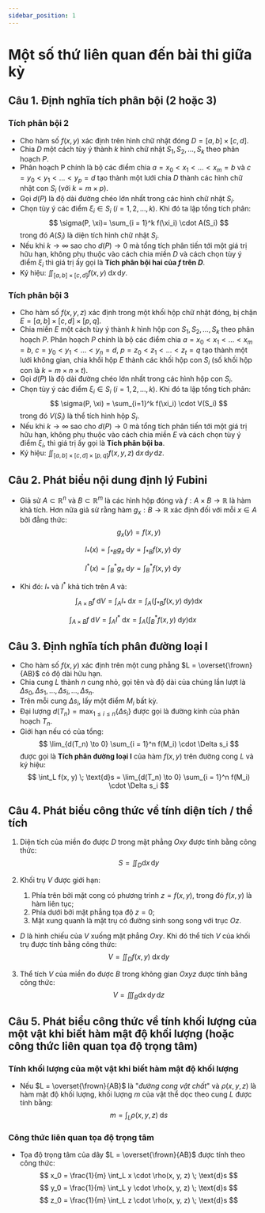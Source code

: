 ```yaml
---
sidebar_position: 1
---
```


# Một số thứ liên quan đến bài thi giữa kỳ

## Câu 1. Định nghĩa tích phân bội (2 hoặc 3)

### Tích phân bội 2
- Cho hàm số $f(x, y)$ xác định trên hình chữ nhật đóng $D = [a, b] \times [c, d]$.
- Chia $D$ một cách tùy ý thành $k$ hình chữ nhật $S_1, S_2, \dots, S_k$ theo phân hoạch $P$.
- Phân hoạch P chính là bộ các điểm chia $a = x_0 < x_1 < \dots < x_m = b$ và $c = y_0 < y_1 < \dots < y_p = d$ tạo thành một lưới chia $D$ thành các hình chữ nhật con $S_i$ (với $k = m \times p$).
- Gọi $d(P)$ là độ dài đường chéo lớn nhất trong các hình chữ nhật $S_i$.
- Chọn tùy ý các điểm $\xi_i \in S_i$ $(i = 1, 2, \dots, k)$. Khi đó ta lập tổng tích phân:
$$
\sigma(P, \xi)= \sum_{i = 1}^k f(\xi_i) \cdot A(S_i)
$$
trong đó $A(S_i)$ là diện tích hình chữ nhật $S_i$.
- Nếu khi $k \to \infty$ sao cho $d(P) \to 0$ mà tổng tích phân tiến tới một giá trị hữu hạn, không phụ thuộc vào cách chia miền $D$ và cách chọn tùy ý điểm $\xi_i$ thì giá trị ấy gọi là **Tích phân bội hai của $f$ trên $D$**.
- Ký hiệu: $\displaystyle \iint_{[a, b] \times[c, d]} f(x, y) \; \text{d}x \, \text{d}y$.

### Tích phân bội 3
- Cho hàm số $f(x, y, z)$ xác định trong một khối hộp chữ nhật đóng, bị chặn $E = [a, b] \times [c, d] \times [p, q]$.
- Chia miền $E$ một cách tùy ý thành $k$ hình hộp con $S_1, S_2, \dots, S_k$ theo phân hoạch $P$. Phân hoạch $P$ chính là bộ các điểm chia $a = x_0 < x_1 < \dots < x_m = b$, $c = y_0 < y_1 < \dots < y_n = d$, $p = z_0 < z_1 < \dots < z_t = q$ tạo thành một lưới không gian, chia khối hộp $E$ thành các khối hộp con $S_i$ (số khối hộp con là $k = m \times n \times t$).
- Gọi $d(P)$ là độ dài đường chéo lớn nhất trong các hình hộp con $S_i$.
- Chọn tùy ý các điểm $\xi_i \in S_i$ $(i = 1, 2, \dots, k)$. Khi đó ta lập tổng tích phân:
$$
\sigma(P, \xi) = \sum_{i=1}^k f(\xi_i) \cdot V(S_i)
$$
trong đó $V(S_i)$ là thể tích hình hộp $S_i$.
- Nếu khi $k \to \infty$ sao cho $d(P) \to 0$ mà tổng tích phân tiến tới một giá trị hữu hạn, không phụ thuộc vào cách chia miền $E$ và cách chọn tùy ý điểm $\xi_i$, thì giá trị ấy gọi là **Tích phân bội ba**.
- Ký hiệu: $\displaystyle \iint_{[a, b] \times[c, d] \times [p, q]} f(x, y, z) \; \text{d}x \, \text{d}y \, \text{d}z$.




## Câu 2. Phát biểu nội dung định lý Fubini
- Giả sử $A \subset \mathbb{R}^n$ và $B \subset \mathbb{R}^m$ là các hình hộp đóng và $f: A \times B \to \mathbb{R}$ là hàm khả tích. Hơn nữa giả sử rằng hàm $g_x : B \to \mathbb{R}$ xác định đối với mỗi $x \in A$ bởi đẳng thức:
$$
g_x(y) = f(x, y)
$$

$$
I_*(x) = \int_{*B} g_x \; \text{d}y =  \int_{*B} f(x, y) \; \text{d}y
$$

$$
I^*(x) = \int^*_B g_x \; \text{d}y =  \int^*_B f(x, y) \; \text{d}y
$$

- Khi đó: $I_*$ và $I^*$ khả tích trên $A$ và:
$$
\int_{A \times B} f \; \text{d}V = \int_A I_* \; \text{d}x = \int_A \left( \int_{*B} f(x, y) \; \text{d}y \right) \text{d}x
$$

$$
\int_{A \times B} f \; \text{d}V = \int_A I^* \; \text{d}x = \int_A \left( \int^*_B f(x, y) \; \text{d}y \right) \text{d}x
$$

## Câu 3. Định nghĩa tích phân đường loại I
- Cho hàm số $f(x, y)$ xác định trên một cung phẳng $L = \overset{\frown}{AB}$ có độ dài hữu hạn.
- Chia cung $L$ thành $n$ cung nhỏ, gọi tên và độ dài của chúng lần lượt là $\Delta s_0, \Delta s_1, \dots, \Delta s_i, \dots, \Delta s_n$.
- Trên mỗi cung $\Delta s_i$, lấy một điểm $M_i$ bất kỳ.
- Đại lượng $\displaystyle d(T_n) = \max_{1 \le i \le n} \{ \Delta s_i \}$ được gọi là đường kính của phân hoạch $T_n$.
- Giới hạn nếu có của tổng:
$$
\lim_{d(T_n) \to 0} \sum_{i = 1}^n f(M_i) \cdot \Delta s_i
$$
được gọi là **Tích phân đường loại I** của hàm $f(x, y)$ trên đường cong $L$ và ký hiệu:
$$
\int_L f(x, y) \; \text{d}s = \lim_{d(T_n) \to 0} \sum_{i = 1}^n f(M_i) \cdot \Delta s_i
$$


## Câu 4. Phát biểu công thức về tính diện tích / thể tích

1. Diện tích của miền đo được $D$ trong mặt phẳng $Oxy$ được tính bằng công thức:
$$
S = \iint_{D} \text{d}x \, \text{d}y
$$

2. Khối trụ $V$ được giới hạn:
    1. Phía trên bởi mặt cong có phương trình $z = f(x, y)$, trong đó $f(x, y)$ là hàm liên tục; 
    2. Phía dưới bởi mặt phẳng tọa độ $z = 0$;
    3. Mặt xung quanh là mặt trụ có đường sinh song song với trục $Oz$.

- $D$ là hình chiếu của $V$ xuống mặt phẳng $Oxy$. Khi đó thể tích $V$ của khối trụ được tính bằng công thức:
$$
V = \iint_{D} f(x, y) \; \text{d}x \, \text{d}y
$$

3. Thể tích $V$  của miền đo được $B$ trong không gian $Oxyz$ được tính bằng công thức:
$$
V = \iiint_B \text{d}x \, \text{d}y \, \text{d}z
$$

## Câu 5. Phát biểu công thức về tính khối lượng của một vật khi biết hàm mật độ khối lượng (hoặc công thức liên quan tọa độ trọng tâm)

### Tính khối lượng của một vật khi biết hàm mật độ khối lượng
- Nếu $L = \overset{\frown}{AB}$ là "*đường cong vật chất*" và $\rho(x, y, z)$ là hàm mật độ khối lượng, khối lượng $m$ của vật thể dọc theo cung $L$ được tính bằng:
$$
m = \displaystyle \int_L \rho(x, y, z) \; \text{d}s
$$

### Công thức liên quan tọa độ trọng tâm
- Tọa độ trọng tâm của dây $L = \overset{\frown}{AB}$ được tính theo công thức:
$$
x_0 = \frac{1}{m} \int_L x \cdot \rho(x, y, z) \; \text{d}s
$$
$$
y_0 = \frac{1}{m} \int_L y \cdot \rho(x, y, z) \; \text{d}s
$$
$$
z_0 = \frac{1}{m} \int_L z \cdot \rho(x, y, z) \; \text{d}s
$$